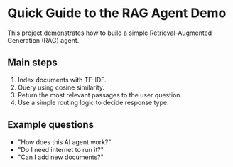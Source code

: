 # Quick Guide to the RAG Agent Demo

This project demonstrates how to build a simple Retrieval-Augmented Generation (RAG) agent.

## Main steps
1. Index documents with TF-IDF.
2. Query using cosine similarity.
3. Return the most relevant passages to the user question.
4. Use a simple routing logic to decide response type.

## Example questions
- "How does this AI agent work?"
- "Do I need internet to run it?"
- "Can I add new documents?"
